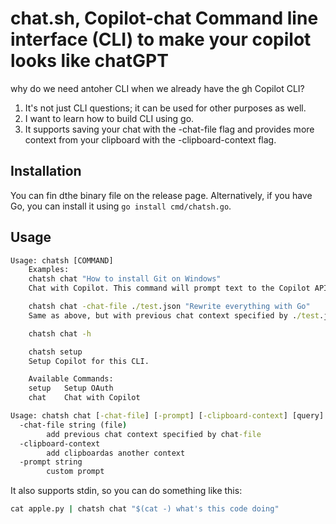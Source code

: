 # chat.sh, Copilot-chat Command line interface (CLI) to make your copilot looks like chatGPT

why do we need antoher CLI when we already have the gh Copilot CLI?
1. It's not just CLI questions; it can be used for other purposes as well.
2. I want to learn how to build CLI using go.
3. It supports saving your chat with the -chat-file flag and provides more context from your clipboard with the -clipboard-context flag.


## Installation
You can fin dthe binary file on the release page. Alternatively, if you have Go, you can install it using `go install cmd/chatsh.go`.


## Usage
```cmd
Usage: chatsh [COMMAND]
    Examples:
    chatsh chat "How to install Git on Windows"
    Chat with Copilot. This command will prompt text to the Copilot API.

    chatsh chat -chat-file ./test.json "Rewrite everything with Go"
    Same as above, but with previous chat context specified by ./test.json.

    chatsh chat -h

    chatsh setup
    Setup Copilot for this CLI.

    Available Commands:
    setup   Setup OAuth
    chat    Chat with Copilot
```

```cmd
Usage: chatsh chat [-chat-file] [-prompt] [-clipboard-context] [query]
  -chat-file string (file)
        add previous chat context specified by chat-file
  -clipboard-context
        add clipboardas another context
  -prompt string
        custom prompt
```

It also supports stdin, so you can do something like this:
```cmd
cat apple.py | chatsh chat "$(cat -) what's this code doing"
```









